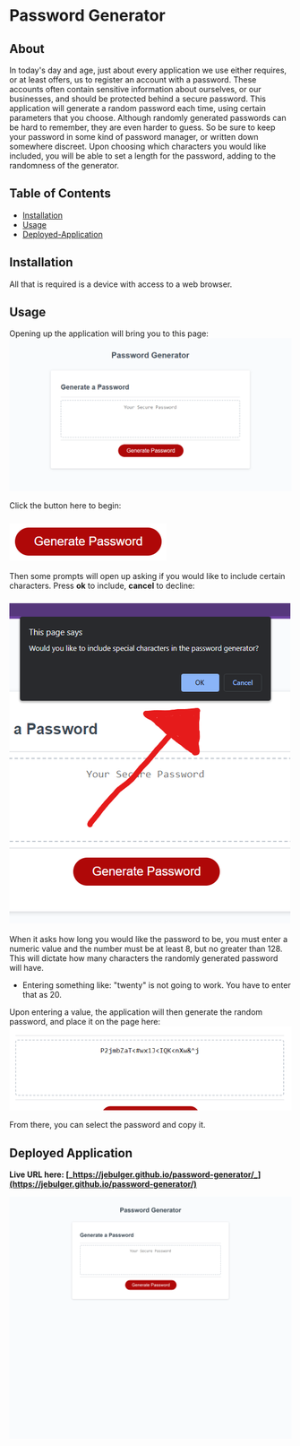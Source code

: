 # Password Generator

## About
In today's day and age, just about every application we use either requires, or at least offers, us to register an account with a password. These accounts often contain sensitive information about ourselves, or our businesses, and should be protected behind a secure password. This application will generate a random password each time, using certain parameters that you choose. Although randomly generated passwords can be hard to remember, they are even harder to guess. So be sure to keep your password in some kind of password manager, or written down somewhere discreet. Upon choosing which characters you would like included, you will be able to set a length for the password, adding to the randomness of the generator.

## Table of Contents
- [Installation](#installation)
- [Usage](#usage)
- [Deployed-Application](#deployed-application)

## Installation
All that is required is a device with access to a web browser.

## Usage
Opening up the application will bring you to this page:
![](./develop/assets/03-hw-usage.png)

Click the button here to begin:
### ![](./develop/assets/03-hw-button.png)

Then some prompts will open up asking if you would like to include certain characters. Press <strong>ok</strong> to include, <strong>cancel</strong> to decline:
### ![](./develop/assets/03-hw-prompts.png)

When it asks how long you would like the password to be, you must enter a numeric value and the number must be at least 8, but no greater than 128. This will dictate how many characters the randomly generated password will have.
- Entering something like: "twenty" is not going to work. You have to enter that as 20.

Upon entering a value, the application will then generate the random password, and place it on the page here:
![](./develop/assets/03-hw-random-password.png)

From there, you can select the password and copy it.

## Deployed Application
**Live URL here: [_https://jebulger.github.io/password-generator/_](https://jebulger.github.io/password-generator/)**

![](./develop/assets/03-hw-full-size-screenshot.png)
